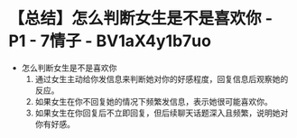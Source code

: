 # 【总结】怎么判断女生是不是喜欢你 - P1 - 7情子 - BV1aX4y1b7uo

-   怎么判断女生是不是喜欢你
    1.  通过女生主动给你发信息来判断她对你的好感程度，回复信息后观察她的反应。
    2.  如果女生在你不回复她的情况下频繁发信息，表示她很可能喜欢你。
    3.  如果女生在你回复后不立即回复，但后续聊天话题深入且频繁，说明她对你有好感。